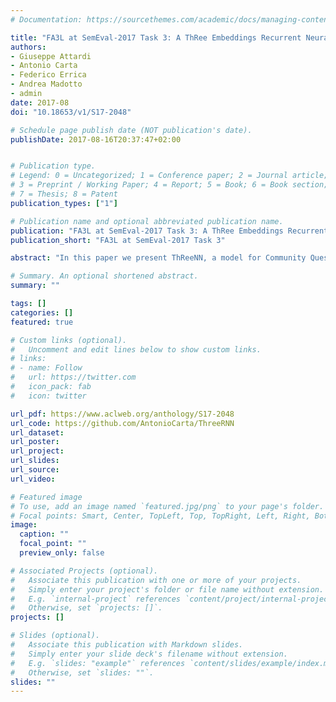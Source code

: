 ```yaml
---
# Documentation: https://sourcethemes.com/academic/docs/managing-content/

title: "FA3L at SemEval-2017 Task 3: A ThRee Embeddings Recurrent Neural Network for Question Answering"
authors: 
- Giuseppe Attardi 
- Antonio Carta
- Federico Errica 
- Andrea Madotto
- admin
date: 2017-08
doi: "10.18653/v1/S17-2048"

# Schedule page publish date (NOT publication's date).
publishDate: 2017-08-16T20:37:47+02:00


# Publication type.
# Legend: 0 = Uncategorized; 1 = Conference paper; 2 = Journal article;
# 3 = Preprint / Working Paper; 4 = Report; 5 = Book; 6 = Book section;
# 7 = Thesis; 8 = Patent
publication_types: ["1"]

# Publication name and optional abbreviated publication name.
publication: "FA3L at SemEval-2017 Task 3: A ThRee Embeddings Recurrent Neural Network for Question Answering"
publication_short: "FA3L at SemEval-2017 Task 3"

abstract: "In this paper we present ThReeNN, a model for Community Question Answering, Task 3, of SemEval-2017. The proposed model exploits both syntactic and semantic information to build a single and meaningful embedding space. Using a dependency parser in combination with word embeddings, the model creates sequences of inputs for a Recurrent Neural Network, which are then used for the ranking purposes of the Task. The score obtained on the official test data shows promising results."

# Summary. An optional shortened abstract.
summary: ""

tags: []
categories: []
featured: true

# Custom links (optional).
#   Uncomment and edit lines below to show custom links.
# links:
# - name: Follow
#   url: https://twitter.com
#   icon_pack: fab
#   icon: twitter

url_pdf: https://www.aclweb.org/anthology/S17-2048
url_code: https://github.com/AntonioCarta/ThreeRNN
url_dataset:
url_poster:
url_project:
url_slides:
url_source:
url_video:

# Featured image
# To use, add an image named `featured.jpg/png` to your page's folder. 
# Focal points: Smart, Center, TopLeft, Top, TopRight, Left, Right, BottomLeft, Bottom, BottomRight.
image:
  caption: ""
  focal_point: ""
  preview_only: false

# Associated Projects (optional).
#   Associate this publication with one or more of your projects.
#   Simply enter your project's folder or file name without extension.
#   E.g. `internal-project` references `content/project/internal-project/index.md`.
#   Otherwise, set `projects: []`.
projects: []

# Slides (optional).
#   Associate this publication with Markdown slides.
#   Simply enter your slide deck's filename without extension.
#   E.g. `slides: "example"` references `content/slides/example/index.md`.
#   Otherwise, set `slides: ""`.
slides: ""
---
```

